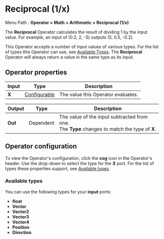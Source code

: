 # Reciprocal (1/x)

Menu Path : **Operator > Math > Arithmetic > Reciprocal (1/x)** 

The **Reciprocal** Operator calculates the result of dividing 1 by the input value. For example, an input of (0.2, 2, -5) outputs (5, 0.5, -0.2).

This Operator accepts a number of input values of various types. For the list of types this Operator can use, see [Available Types](#AvailableTypes). The **Reciprocal** Operator will always return a value in the same type as its input. 

## Operator properties

| **Input** | **Type**                                | **Description**                    |
| --------- | --------------------------------------- | ---------------------------------- |
| **X**     | [Configurable](#operator-configuration) | The value this Operator evaluates. |

| **Output** | **Type**  | **Description**                                              |
| ---------- | --------- | ------------------------------------------------------------ |
| **Out**    | Dependent | The value of the input subtracted from one.<br/>The **Type** changes to match the type of **X**. |

## Operator configuration

To view the Operator's configuration, click the **cog** icon in the Operator's header. Use the drop-down to select the type for the **X** port. For the list of types these properties support, see [Available types](#AvailableTypes).

<a name="AvailableTypes"></a>

### Available types

You can use the following types for your **input** ports:

- **float**
- **Vector**
- **Vector2**
- **Vector3**
- **Vector4**
- **Position**
- **Direction**